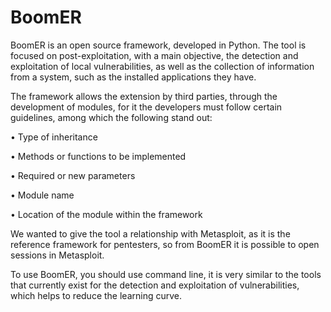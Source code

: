 # BoomER

BoomER is an open source framework, developed in Python. The tool is focused on post-exploitation, with a main objective, the detection and exploitation of local vulnerabilities, as well as the collection of information from a system, such as the installed applications they have.

The framework allows the extension by third parties, through the development of modules, for it the developers must follow certain guidelines, among which the following stand out:

   • Type of inheritance

   •	Methods or functions to be implemented

   •	Required or new parameters 

   •	Module name

   •	Location of the module within the framework

We wanted to give the tool a relationship with Metasploit, as it is the reference framework for pentesters, so from BoomER it is possible to open sessions in Metasploit. 

To use BoomER, you should use command line, it is very similar to the tools that currently exist for the detection and exploitation of vulnerabilities, which helps to reduce the learning curve.
